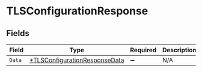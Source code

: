 # TLSConfigurationResponse


## Fields

| Field                                                                                | Type                                                                                 | Required                                                                             | Description                                                                          |
| ------------------------------------------------------------------------------------ | ------------------------------------------------------------------------------------ | ------------------------------------------------------------------------------------ | ------------------------------------------------------------------------------------ |
| `Data`                                                                               | [*TLSConfigurationResponseData](../../models/shared/tlsconfigurationresponsedata.md) | :heavy_minus_sign:                                                                   | N/A                                                                                  |